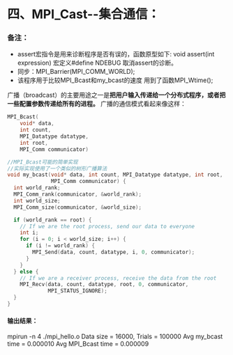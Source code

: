 # 四、MPI_Cast--集合通信：
### 备注：
* assert宏指令是用来诊断程序是否有误的，函数原型如下:
  void assert(int expression)
  宏定义#define NDEBUG 取消assert的诊断。
* 同步：MPI_Barrier(MPI_COMM_WORLD);
* 该程序用于比较MPI_Bcast和my_bcast的速度
  用到了函数MPI_Wtime();

>

广播（broadcast）的主要用途之一是**把用户输入传递给一个分布式程序，或者把一些配置参数传递给所有的进程。**
广播的通信模式看起来像这样：
```cpp
MPI_Bcast(
    void* data,
    int count,
    MPI_Datatype datatype,
    int root,
    MPI_Comm communicator)

//MPI_Bcast可能的简单实现
//实际实现使用了一个类似的树形广播算法
void my_bcast(void* data, int count, MPI_Datatype datatype, int root,
              MPI_Comm communicator) {
  int world_rank;
  MPI_Comm_rank(communicator, &world_rank);
  int world_size;
  MPI_Comm_size(communicator, &world_size);

  if (world_rank == root) {
    // If we are the root process, send our data to everyone
    int i;
    for (i = 0; i < world_size; i++) {
      if (i != world_rank) {
        MPI_Send(data, count, datatype, i, 0, communicator);
      }
    }
  } else {
    // If we are a receiver process, receive the data from the root
    MPI_Recv(data, count, datatype, root, 0, communicator,
             MPI_STATUS_IGNORE);
  }
}

```

#### 输出结果：
mpirun -n 4 ./mpi_hello.o 
Data size = 16000, Trials = 100000
Avg my_bcast time = 0.000010
Avg MPI_Bcast time = 0.000009
